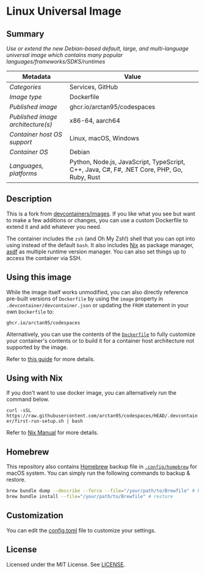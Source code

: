 # Linux Universal Image

## Summary

*Use or extend the new Debian-based default, large, and multi-language universal image which contains many popular languages/frameworks/SDKS/runtimes*

| Metadata | Value |
|----------|-------|
| *Categories* | Services, GitHub |
| *Image type* | Dockerfile |
| *Published image* | ghcr.io/arctan95/codespaces |
| *Published image architecture(s)* | x86-64, aarch64 |
| *Container host OS support* | Linux, macOS, Windows |
| *Container OS* | Debian |
| *Languages, platforms* | Python, Node.js, JavaScript, TypeScript, C++, Java, C#, F#, .NET Core, PHP, Go, Ruby, Rust |

## Description

This is a fork from [devcontainers/images](https://github.com/devcontainers/images). If you like what you see but want to make a few additions or changes, you can use a custom Dockerfile to extend it and add whatever you need.

The container includes the `zsh` (and Oh My Zsh!) shell that you can opt into using instead of the default `bash`. It also includes [Nix](https://nixos.org/) as package manager, [asdf](https://asdf-vm.com/) as multiple runtime version manager. You can also set things up to access the container via SSH.

## Using this image

While the image itself works unmodified, you can also directly reference pre-built versions of `Dockerfile` by using the `image` property in `.devcontainer/devcontainer.json` or updating the `FROM` statement in your own `Dockerfile` to:

`ghcr.io/arctan95/codespaces`

Alternatively, you can use the contents of the [`Dockerfile`](.devcontainer/Dockerfile) to fully customize your container's contents or to build it for a container host architecture not supported by the image.

Refer to [this guide](https://containers.dev/guide/dockerfile) for more details.

## Using with Nix

If you don't want to use docker image, you can alternatively run the command below.

`curl -sSL https://raw.githubusercontent.com/arctan95/codespaces/HEAD/.devcontainer/first-run-setup.sh | bash`

Refer to [Nix Manual](https://nixos.org/manual/nix/stable/) for more details.

## Homebrew

This repository also contains [Homebrew](https://brew.sh/) backup file in [`.config/homebrew`](.config/homebrew/Brewfile) for macOS system. You can simply run the following commands to backup & restore.

```sh
brew bundle dump --describe --force --file="/your/path/to/Brewfile" # backup
brew bundle install --file="/your/path/to/Brewfile" # restore
```

## Customization
You can edit the [config.toml](config.toml) file to customize your settings.

## License

Licensed under the MIT License. See [LICENSE](https://github.com/arctan95/codespaces/blob/master/LICENSE).

